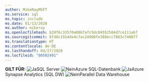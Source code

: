 ```yaml
---
author: MikeRayMSFT
ms.service: sql
ms.topic: include
ms.date: 01/13/2020
ms.author: mikeray
ms.openlocfilehash: b28f6c33570a0867afc5dc04552504d7ce111ab7
ms.sourcegitcommit: 6fd8c1914de4c7ac24900fe388ecc7883c740077
ms.translationtype: HT
ms.contentlocale: de-DE
ms.lasthandoff: 04/27/2020
ms.locfileid: "80502491"
---
```

<Token>**GILT FÜR:** ![Ja](media/yes-icon.png)SQL Server ![Nein](media/no-icon.png)Azure SQL-Datenbank ![Ja](media/yes-icon.png)Azure Synapse Analytics (SQL DW) ![Nein](media/no-icon.png)Parallel Data Warehouse </Token>

